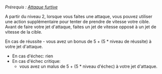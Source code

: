 *Prérequis : [Attaque furtive](../../1.%20Talent%20de%20base/Attaque%20furtive.md)*

A partir du niveau 2, lorsque vous faites une attaque, vous pouvez utiliser une action supplémentaire pour tenter de prendre de vitesse votre cible. Avant de faire votre jet d'attaque, faites un jet de vitesse opposé à un jet de vitesse de la cible. 

En cas de réussite
	- vous avez un bonus de 5 + (5 * niveau de réussite) à votre jet d'attaque.
- En cas d'échec: rien
- En cas d'échec critique:
	- vous avez un malus de 5 + (5 * niveau d'échec) à votre jet d'attaque.